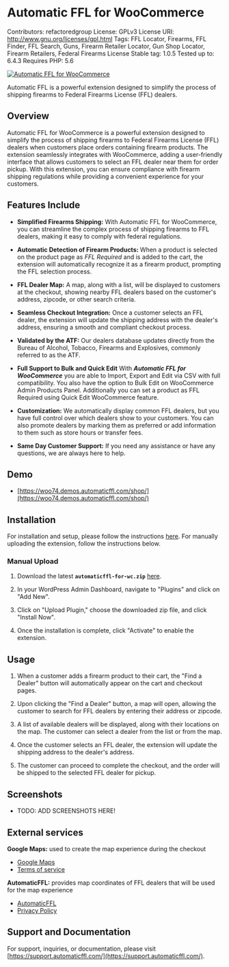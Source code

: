 # Automatic FFL for WooCommerce

Contributors: refactoredgroup
License: GPLv3
License URI: http://www.gnu.org/licenses/gpl.html
Tags: FFL Locator, Firearms, FFL Finder, FFL Search, Guns, Firearm Retailer Locator, Gun Shop Locator, Firearm Retailers, Federal Firearms License
Stable tag: 1.0.5
Tested up to: 6.4.3
Requires PHP: 5.6

[![Automatic FFL for WooCommerce](https://www.automaticffl.com/img/logos/logo.png)](https://www.automaticffl.com/)

Automatic FFL is a powerful extension designed to simplify the process of shipping firearms to Federal Firearms License (FFL) dealers.

## Overview

Automatic FFL for WooCommerce is a powerful extension designed to simplify the process of shipping firearms to Federal Firearms License (FFL) dealers when customers place orders containing firearm products. The extension seamlessly integrates with WooCommerce, adding a user-friendly interface that allows customers to select an FFL dealer near them for order pickup. With this extension, you can ensure compliance with firearm shipping regulations while providing a convenient experience for your customers.

## Features Include

- **Simplified Firearms Shipping:** With Automatic FFL for WooCommerce, you can streamline the complex process of shipping firearms to FFL dealers, making it easy to comply with federal regulations.

- **Automatic Detection of Firearm Products:** When a product is selected on the product page as _FFL Required_ and is added to the cart, the extension will automatically recognize it as a firearm product, prompting the FFL selection process.

- **FFL Dealer Map:** A map, along with a list, will be displayed to customers at the checkout, showing nearby FFL dealers based on the customer's address, zipcode, or other search criteria.

- **Seamless Checkout Integration:** Once a customer selects an FFL dealer, the extension will update the shipping address with the dealer's address, ensuring a smooth and compliant checkout process.

- **Validated by the ATF:** Our dealers database updates directly from the Bureau of Alcohol, Tobacco, Firearms and Explosives, commonly referred to as the ATF.

- **Full Support to Bulk and Quick Edit** With ***Automatic FFL for WooCommerce*** you are able to Import, Export and Edit via CSV with full compatibility. You also have the option to Bulk Edit on WooCommerce Admin Products Panel. Additionally you can set a product as FFL Required using Quick Edit WooCommerce feature.

- **Customization:** We automatically display common FFL dealers, but you have full control over which dealers show to your customers. You can also promote dealers by marking them as preferred or add information to them such as store hours or transfer fees.

- **Same Day Customer Support:** If you need any assistance or have any questions, we are always here to help.

## Demo

- [https://woo74.demos.automaticffl.com/shop/](https://woo74.demos.automaticffl.com/shop/)

## Installation

For installation and setup, please follow the instructions [here](https://www.automaticffl.com/installation/woocommerce/). For manually uploading the extension, follow the instructions below.

### Manual Upload

1. Download the latest **`automaticffl-for-wc.zip`** [here](https://github.com/refactored-group/automaticffl-for-woocommerce/releases).

1. In your WordPress Admin Dashboard, navigate to "Plugins" and click on "Add New".

1. Click on "Upload Plugin," choose the downloaded zip file, and click "Install Now".

1. Once the installation is complete, click "Activate" to enable the extension.

## Usage

1. When a customer adds a firearm product to their cart, the "Find a Dealer" button will automatically appear on the cart and checkout pages.

1. Upon clicking the "Find a Dealer" button, a map will open, allowing the customer to search for FFL dealers by entering their address or zipcode.

1. A list of available dealers will be displayed, along with their locations on the map. The customer can select a dealer from the list or from the map.

1. Once the customer selects an FFL dealer, the extension will update the shipping address to the dealer's address.

1. The customer can proceed to complete the checkout, and the order will be shipped to the selected FFL dealer for pickup.

## Screenshots

- TODO: ADD SCREENSHOTS HERE!

## External services

**Google Maps:** used to create the map experience during the checkout

- [Google Maps](https://developers.google.com/maps/)
- [Terms of service](https://cloud.google.com/maps-platform/terms)

**AutomaticFFL:** provides map coordinates of FFL dealers that will be used for the map experience

- [AutomaticFFL](https://www.automaticffl.com/)
- [Privacy Policy](https://www.automaticffl.com/privacy-policy/)

## Support and Documentation

For support, inquiries, or documentation, please visit [https://support.automaticffl.com/](https://support.automaticffl.com/).
